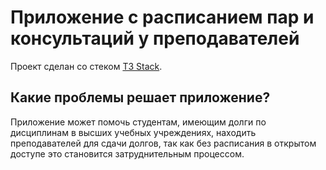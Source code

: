 # Приложение с расписанием пар и консультаций у преподавателей

Проект сделан со стеком [T3 Stack](https://create.t3.gg/).

## Какие проблемы решает приложение?

Приложение может помочь студентам, имеющим долги по дисциплинам в высших учебных учреждениях, находить преподавателей для сдачи долгов, так как без расписания в открытом доступе это становится затруднительным процессом.
